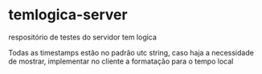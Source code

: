 # temlogica-server
 respositório de testes do servidor tem logica

 Todas as timestamps estão no padrão utc string, caso haja a necessidade de mostrar, implementar no cliente a formatação para o tempo local
